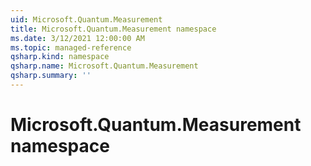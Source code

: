 ```yaml
---
uid: Microsoft.Quantum.Measurement
title: Microsoft.Quantum.Measurement namespace
ms.date: 3/12/2021 12:00:00 AM
ms.topic: managed-reference
qsharp.kind: namespace
qsharp.name: Microsoft.Quantum.Measurement
qsharp.summary: ''
---
```


# Microsoft.Quantum.Measurement namespace



